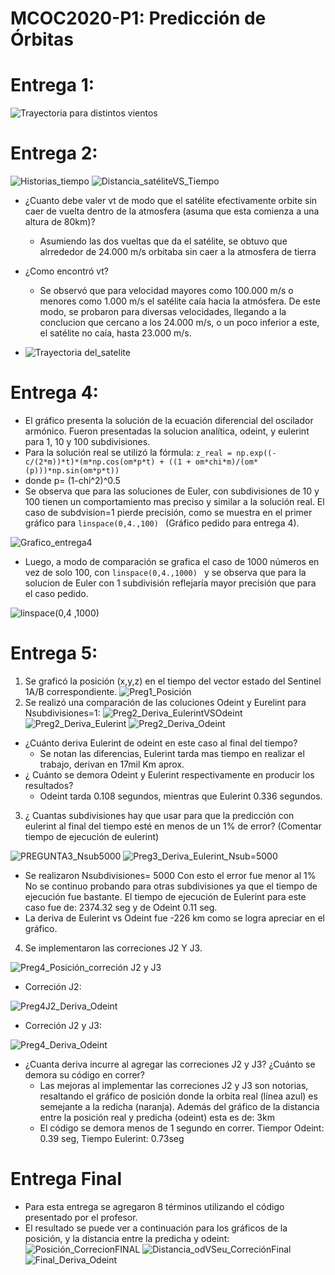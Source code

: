 # MCOC2020-P1: Predicción de Órbitas
# Entrega 1:

![Trayectoria para distintos vientos](https://user-images.githubusercontent.com/69210578/91094449-c9fb6e80-e628-11ea-976b-0585eb8ecd6a.png)
# Entrega 2: 
![Historias_tiempo](https://user-images.githubusercontent.com/69210578/91517269-650b7700-e8bb-11ea-9058-042baab5d821.png)
![Distancia_satéliteVS_Tiempo](https://user-images.githubusercontent.com/69210578/91517319-7b193780-e8bb-11ea-8dc3-34ba77961500.png)
* ¿Cuanto debe valer vt de modo que el satélite efectivamente orbite sin caer de vuelta dentro de la atmosfera (asuma que esta comienza a una altura de 80km)?
  * Asumiendo las dos vueltas que da el satélite, se obtuvo que alrrededor de 24.000 m/s orbitaba sin caer a la atmosfera de tierra

* ¿Como encontró vt?
  * Se observó que para velocidad mayores como 100.000 m/s o menores como 1.000 m/s el satélite caía hacia la atmósfera.
De este modo, se probaron para diversas velocidades, llegando a la conclucion que cercano a los 24.000 m/s, o  un poco inferior a este, el satélite no caía, hasta 23.000 m/s.

* ![Trayectoria del_satelite](https://user-images.githubusercontent.com/69210578/91518124-748bbf80-e8bd-11ea-91fb-d8f4561cd1fe.png)



# Entrega 4:
* El gráfico presenta la solución de la ecuación diferencial del oscilador armónico. Fueron presentadas la solucion analítica, odeint, y eulerint para 1, 10 y 100 subdivisiones.   
* Para la solución real se utilizó la fórmula:  ``` z_real = np.exp((-c/(2*m))*t)*(m*np.cos(om*p*t) + ((1 + om*chi*m)/(om*(p)))*np.sin(om*p*t)) ``` 
* donde p= (1-chi^2)^0.5
* Se observa que para las soluciones de Euler, con subdivisiones de 10 y 100 tienen un comportamiento mas preciso y similar a la solución real. El caso de subdvision=1 pierde precisión, como se muestra en el primer gráfico para ```linspace(0,4.,100) ``` (Gráfico pedido para entrega 4).

![Grafico_entrega4](https://user-images.githubusercontent.com/69210578/91870194-bf526200-ec44-11ea-9457-a38d91a37073.png)

* Luego, a modo de comparación se grafica el caso de 1000 números en vez de solo 100, con ```linspace(0,4.,1000) ```  y se observa que para la solucion de Euler con 1 subdivisión reflejaría mayor precisión que para el caso pedido.

![linspace(0,4 ,1000)](https://user-images.githubusercontent.com/69210578/91870228-c8433380-ec44-11ea-95de-624141c1ef9f.png)


# Entrega 5:
1. Se graficó la posición (x,y,z) en el tiempo del vector estado del Sentinel 1A/B correspondiente.
  ![Preg1_Posición](https://user-images.githubusercontent.com/69210578/92346643-bbd73480-f0a3-11ea-8369-d08ef5d1a811.png)
2. Se realizó una comparación de las coluciones Odeint y Eurelint para Nsubdivisiones=1:
![Preg2_Deriva_EulerintVSOdeint](https://user-images.githubusercontent.com/69210578/92346654-c2fe4280-f0a3-11ea-83b1-17aaa70540ea.png)
  ![Preg2_Deriva_Eulerint](https://user-images.githubusercontent.com/69210578/92346650-c1cd1580-f0a3-11ea-8815-ccab743cdefd.png)
![Preg2_Deriva_Odeint](https://user-images.githubusercontent.com/69210578/92346657-c5609c80-f0a3-11ea-9d2a-6098c987679e.png) 

  * ¿Cuánto deriva Eulerint de odeint en este caso al final del tiempo?
    *  Se notan las diferencias, Eulerint tarda mas tiempo en realizar el trabajo, derivan en 17mil Km aprox.
  * ¿ Cuánto se demora Odeint y Eulerint respectivamente en producir los resultados?
    * Odeint tarda 0.108 segundos, mientras que Eulerint 0.336 segundos.

3. ¿ Cuantas subdivisiones hay que usar para que la predicción con eulerint al final del tiempo esté en menos de un 1% de error? (Comentar tiempo de ejecución de eulerint)

 ![PREGUNTA3_Nsub5000](https://user-images.githubusercontent.com/69210578/92347230-ceeb0400-f0a5-11ea-912f-cf0e8626445a.png)
 ![Preg3_Deriva_Eulerint_Nsub=5000](https://user-images.githubusercontent.com/69210578/92347896-ba0f7000-f0a7-11ea-8acb-4f849db667e8.png)


   * Se realizaron Nsubdivisiones= 5000 Con esto el error fue menor al 1% No se continuo probando para otras subdivisiones ya que el tiempo de ejecución fue bastante. El tiempo de ejecución de Eulerint para este caso fue de: 2374.32 seg  y de Odeint 0.11 seg.
   * La deriva de Eulerint vs Odeint fue -226 km como se logra apreciar en el gráfico.
 

4. Se implementaron las correciones J2 Y J3. 

  ![Preg4_Posición_correción J2 y J3](https://user-images.githubusercontent.com/69210578/92346782-356f2280-f0a4-11ea-9c2e-c9433fdc357a.png)
  * Correción J2:
  
![Preg4J2_Deriva_Odeint](https://user-images.githubusercontent.com/69210578/92347067-2a68c200-f0a5-11ea-9888-83744243e1fd.png)
* Correción J2 y J3:

![Preg4_Deriva_Odeint](https://user-images.githubusercontent.com/69210578/92347072-2c328580-f0a5-11ea-9e04-3725c0c58108.png)

  * ¿Cuanta deriva incurre al agregar las correciones J2 y J3? ¿Cuánto se demora su código en correr?
    * Las mejoras al implementar las correciones J2 y J3 son notorias, resaltando el gráfico de posición donde la orbita real (línea azul) es semejante a la redicha (naranja). Además del gráfico de la distancia entre la posición real y predicha (odeint)  esta es de: 3km
    * El código se demora menos de 1 segundo en correr. Tiempor Odeint: 0.39 seg, Tiempo Eulerint: 0.73seg



# Entrega Final
* Para esta entrega se agregaron 8 términos utilizando el código presentado por el profesor.
* El resultado se puede ver a continuación para los gráficos de la posición,  y la distancia entre la predicha y odeint: 
![Posición_CorrecionFINAL](https://user-images.githubusercontent.com/69210578/92982367-37eec500-f474-11ea-9a4f-cf7348c85b28.png)
![Distancia_odVSeu_CorreciónFinal](https://user-images.githubusercontent.com/69210578/92982369-3c1ae280-f474-11ea-801a-a6f5cf640656.png)
![Final_Deriva_Odeint](https://user-images.githubusercontent.com/69210578/92982377-3fae6980-f474-11ea-92f4-866cfb4e7daa.png)

